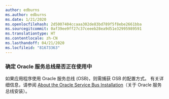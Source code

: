 ```yaml
---
author: edburns
ms.author: edburns
ms.date: 1/21/2020
ms.openlocfilehash: 2d5007404ccaaa302de83bd789f5f8ebe2661bba
ms.sourcegitcommit: 0af39ee9ff27c37ceeeb28ea9d51e32995989591
ms.translationtype: HT
ms.contentlocale: zh-CN
ms.lasthandoff: 04/21/2020
ms.locfileid: "81673363"
---
```

### <a name="determine-whether-oracle-service-bus-is-in-use"></a>确定 Oracle 服务总线是否正在使用中

如果应用程序使用 Oracle 服务总线 (OSB)，则需捕获 OSB 的配置方式。 有关详细信息，请参阅 [About the Oracle Service Bus Installation](https://docs.oracle.com/en/middleware/fusion-middleware/12.2.1.3/inosb/product-installation.html)（关于 Oracle 服务总线安装）。
